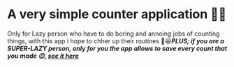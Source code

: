 # A very simple counter application 🧾​🔄​

Only for Lazy person who have to do boring and annoing jobs of counting things, with this app i hope to chher up their routines 🤗​😆​
***PLUS; if you are a SUPER-LAZY person, only for you the app allows to save every count that you made 😉​, [see it here](https://sparkling-zabaione-4d4afa.netlify.app/)***
